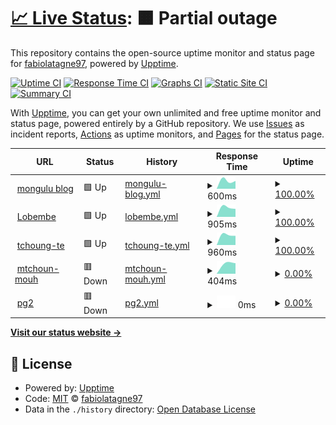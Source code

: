 # [📈 Live Status](https://fabiolatagne97.github.io/Monitor_Mongulu): <!--live status--> **🟧 Partial outage**

This repository contains the open-source uptime monitor and status page for [fabiolatagne97](https://fabiolatagne97.github.io/Monitor_Mongulu), powered by [Upptime](https://github.com/upptime/upptime).

[![Uptime CI](https://github.com/fabiolatagne97/Monitor_Mongulu/workflows/Uptime%20CI/badge.svg)](https://github.com/fabiolatagne97/Monitor_Mongulu/actions?query=workflow%3A%22Uptime+CI%22)
[![Response Time CI](https://github.com/fabiolatagne97/Monitor_Mongulu/workflows/Response%20Time%20CI/badge.svg)](https://github.com/fabiolatagne97/Monitor_Mongulu/actions?query=workflow%3A%22Response+Time+CI%22)
[![Graphs CI](https://github.com/fabiolatagne97/Monitor_Mongulu/workflows/Graphs%20CI/badge.svg)](https://github.com/fabiolatagne97/Monitor_Mongulu/actions?query=workflow%3A%22Graphs+CI%22)
[![Static Site CI](https://github.com/fabiolatagne97/Monitor_Mongulu/workflows/Static%20Site%20CI/badge.svg)](https://github.com/fabiolatagne97/Monitor_Mongulu/actions?query=workflow%3A%22Static+Site+CI%22)
[![Summary CI](https://github.com/fabiolatagne97/Monitor_Mongulu/workflows/Summary%20CI/badge.svg)](https://github.com/fabiolatagne97/Monitor_Mongulu/actions?query=workflow%3A%22Summary+CI%22)

With [Upptime](https://upptime.js.org), you can get your own unlimited and free uptime monitor and status page, powered entirely by a GitHub repository. We use [Issues](https://github.com/fabiolatagne97/Monitor_Mongulu/issues) as incident reports, [Actions](https://github.com/fabiolatagne97/Monitor_Mongulu/actions) as uptime monitors, and [Pages](https://fabiolatagne97.github.io/Monitor_Mongulu) for the status page.

<!--start: status pages-->
<!-- This summary is generated by Upptime (https://github.com/upptime/upptime) -->
<!-- Do not edit this manually, your changes will be overwritten -->
<!-- prettier-ignore -->
| URL | Status | History | Response Time | Uptime |
| --- | ------ | ------- | ------------- | ------ |
| <img alt="" src="https://icons.duckduckgo.com/ip3/blog.mongulu.cm.ico" height="13"> [mongulu blog](https://blog.mongulu.cm) | 🟩 Up | [mongulu-blog.yml](https://github.com/fabiolatagne97/Monitor_Mongulu/commits/HEAD/history/mongulu-blog.yml) | <details><summary><img alt="Response time graph" src="./graphs/mongulu-blog/response-time-week.png" height="20"> 600ms</summary><br><a href="https://fabiolatagne97.github.io/Monitor_Mongulu/history/mongulu-blog"><img alt="Response time 600" src="https://img.shields.io/endpoint?url=https%3A%2F%2Fraw.githubusercontent.com%2Ffabiolatagne97%2FMonitor_Mongulu%2FHEAD%2Fapi%2Fmongulu-blog%2Fresponse-time.json"></a><br><a href="https://fabiolatagne97.github.io/Monitor_Mongulu/history/mongulu-blog"><img alt="24-hour response time 600" src="https://img.shields.io/endpoint?url=https%3A%2F%2Fraw.githubusercontent.com%2Ffabiolatagne97%2FMonitor_Mongulu%2FHEAD%2Fapi%2Fmongulu-blog%2Fresponse-time-day.json"></a><br><a href="https://fabiolatagne97.github.io/Monitor_Mongulu/history/mongulu-blog"><img alt="7-day response time 600" src="https://img.shields.io/endpoint?url=https%3A%2F%2Fraw.githubusercontent.com%2Ffabiolatagne97%2FMonitor_Mongulu%2FHEAD%2Fapi%2Fmongulu-blog%2Fresponse-time-week.json"></a><br><a href="https://fabiolatagne97.github.io/Monitor_Mongulu/history/mongulu-blog"><img alt="30-day response time 600" src="https://img.shields.io/endpoint?url=https%3A%2F%2Fraw.githubusercontent.com%2Ffabiolatagne97%2FMonitor_Mongulu%2FHEAD%2Fapi%2Fmongulu-blog%2Fresponse-time-month.json"></a><br><a href="https://fabiolatagne97.github.io/Monitor_Mongulu/history/mongulu-blog"><img alt="1-year response time 600" src="https://img.shields.io/endpoint?url=https%3A%2F%2Fraw.githubusercontent.com%2Ffabiolatagne97%2FMonitor_Mongulu%2FHEAD%2Fapi%2Fmongulu-blog%2Fresponse-time-year.json"></a></details> | <details><summary><a href="https://fabiolatagne97.github.io/Monitor_Mongulu/history/mongulu-blog">100.00%</a></summary><a href="https://fabiolatagne97.github.io/Monitor_Mongulu/history/mongulu-blog"><img alt="All-time uptime 100.00%" src="https://img.shields.io/endpoint?url=https%3A%2F%2Fraw.githubusercontent.com%2Ffabiolatagne97%2FMonitor_Mongulu%2FHEAD%2Fapi%2Fmongulu-blog%2Fuptime.json"></a><br><a href="https://fabiolatagne97.github.io/Monitor_Mongulu/history/mongulu-blog"><img alt="24-hour uptime 100.00%" src="https://img.shields.io/endpoint?url=https%3A%2F%2Fraw.githubusercontent.com%2Ffabiolatagne97%2FMonitor_Mongulu%2FHEAD%2Fapi%2Fmongulu-blog%2Fuptime-day.json"></a><br><a href="https://fabiolatagne97.github.io/Monitor_Mongulu/history/mongulu-blog"><img alt="7-day uptime 100.00%" src="https://img.shields.io/endpoint?url=https%3A%2F%2Fraw.githubusercontent.com%2Ffabiolatagne97%2FMonitor_Mongulu%2FHEAD%2Fapi%2Fmongulu-blog%2Fuptime-week.json"></a><br><a href="https://fabiolatagne97.github.io/Monitor_Mongulu/history/mongulu-blog"><img alt="30-day uptime 100.00%" src="https://img.shields.io/endpoint?url=https%3A%2F%2Fraw.githubusercontent.com%2Ffabiolatagne97%2FMonitor_Mongulu%2FHEAD%2Fapi%2Fmongulu-blog%2Fuptime-month.json"></a><br><a href="https://fabiolatagne97.github.io/Monitor_Mongulu/history/mongulu-blog"><img alt="1-year uptime 100.00%" src="https://img.shields.io/endpoint?url=https%3A%2F%2Fraw.githubusercontent.com%2Ffabiolatagne97%2FMonitor_Mongulu%2FHEAD%2Fapi%2Fmongulu-blog%2Fuptime-year.json"></a></details>
| <img alt="" src="https://icons.duckduckgo.com/ip3/lobembe.mongulu.cm.ico" height="13"> [Lobembe](https://lobembe.mongulu.cm) | 🟩 Up | [lobembe.yml](https://github.com/fabiolatagne97/Monitor_Mongulu/commits/HEAD/history/lobembe.yml) | <details><summary><img alt="Response time graph" src="./graphs/lobembe/response-time-week.png" height="20"> 905ms</summary><br><a href="https://fabiolatagne97.github.io/Monitor_Mongulu/history/lobembe"><img alt="Response time 905" src="https://img.shields.io/endpoint?url=https%3A%2F%2Fraw.githubusercontent.com%2Ffabiolatagne97%2FMonitor_Mongulu%2FHEAD%2Fapi%2Flobembe%2Fresponse-time.json"></a><br><a href="https://fabiolatagne97.github.io/Monitor_Mongulu/history/lobembe"><img alt="24-hour response time 905" src="https://img.shields.io/endpoint?url=https%3A%2F%2Fraw.githubusercontent.com%2Ffabiolatagne97%2FMonitor_Mongulu%2FHEAD%2Fapi%2Flobembe%2Fresponse-time-day.json"></a><br><a href="https://fabiolatagne97.github.io/Monitor_Mongulu/history/lobembe"><img alt="7-day response time 905" src="https://img.shields.io/endpoint?url=https%3A%2F%2Fraw.githubusercontent.com%2Ffabiolatagne97%2FMonitor_Mongulu%2FHEAD%2Fapi%2Flobembe%2Fresponse-time-week.json"></a><br><a href="https://fabiolatagne97.github.io/Monitor_Mongulu/history/lobembe"><img alt="30-day response time 905" src="https://img.shields.io/endpoint?url=https%3A%2F%2Fraw.githubusercontent.com%2Ffabiolatagne97%2FMonitor_Mongulu%2FHEAD%2Fapi%2Flobembe%2Fresponse-time-month.json"></a><br><a href="https://fabiolatagne97.github.io/Monitor_Mongulu/history/lobembe"><img alt="1-year response time 905" src="https://img.shields.io/endpoint?url=https%3A%2F%2Fraw.githubusercontent.com%2Ffabiolatagne97%2FMonitor_Mongulu%2FHEAD%2Fapi%2Flobembe%2Fresponse-time-year.json"></a></details> | <details><summary><a href="https://fabiolatagne97.github.io/Monitor_Mongulu/history/lobembe">100.00%</a></summary><a href="https://fabiolatagne97.github.io/Monitor_Mongulu/history/lobembe"><img alt="All-time uptime 100.00%" src="https://img.shields.io/endpoint?url=https%3A%2F%2Fraw.githubusercontent.com%2Ffabiolatagne97%2FMonitor_Mongulu%2FHEAD%2Fapi%2Flobembe%2Fuptime.json"></a><br><a href="https://fabiolatagne97.github.io/Monitor_Mongulu/history/lobembe"><img alt="24-hour uptime 100.00%" src="https://img.shields.io/endpoint?url=https%3A%2F%2Fraw.githubusercontent.com%2Ffabiolatagne97%2FMonitor_Mongulu%2FHEAD%2Fapi%2Flobembe%2Fuptime-day.json"></a><br><a href="https://fabiolatagne97.github.io/Monitor_Mongulu/history/lobembe"><img alt="7-day uptime 100.00%" src="https://img.shields.io/endpoint?url=https%3A%2F%2Fraw.githubusercontent.com%2Ffabiolatagne97%2FMonitor_Mongulu%2FHEAD%2Fapi%2Flobembe%2Fuptime-week.json"></a><br><a href="https://fabiolatagne97.github.io/Monitor_Mongulu/history/lobembe"><img alt="30-day uptime 100.00%" src="https://img.shields.io/endpoint?url=https%3A%2F%2Fraw.githubusercontent.com%2Ffabiolatagne97%2FMonitor_Mongulu%2FHEAD%2Fapi%2Flobembe%2Fuptime-month.json"></a><br><a href="https://fabiolatagne97.github.io/Monitor_Mongulu/history/lobembe"><img alt="1-year uptime 100.00%" src="https://img.shields.io/endpoint?url=https%3A%2F%2Fraw.githubusercontent.com%2Ffabiolatagne97%2FMonitor_Mongulu%2FHEAD%2Fapi%2Flobembe%2Fuptime-year.json"></a></details>
| <img alt="" src="https://icons.duckduckgo.com/ip3/tchoung-te.mongulu.cm.ico" height="13"> [tchoung-te](https://tchoung-te.mongulu.cm) | 🟩 Up | [tchoung-te.yml](https://github.com/fabiolatagne97/Monitor_Mongulu/commits/HEAD/history/tchoung-te.yml) | <details><summary><img alt="Response time graph" src="./graphs/tchoung-te/response-time-week.png" height="20"> 960ms</summary><br><a href="https://fabiolatagne97.github.io/Monitor_Mongulu/history/tchoung-te"><img alt="Response time 960" src="https://img.shields.io/endpoint?url=https%3A%2F%2Fraw.githubusercontent.com%2Ffabiolatagne97%2FMonitor_Mongulu%2FHEAD%2Fapi%2Ftchoung-te%2Fresponse-time.json"></a><br><a href="https://fabiolatagne97.github.io/Monitor_Mongulu/history/tchoung-te"><img alt="24-hour response time 960" src="https://img.shields.io/endpoint?url=https%3A%2F%2Fraw.githubusercontent.com%2Ffabiolatagne97%2FMonitor_Mongulu%2FHEAD%2Fapi%2Ftchoung-te%2Fresponse-time-day.json"></a><br><a href="https://fabiolatagne97.github.io/Monitor_Mongulu/history/tchoung-te"><img alt="7-day response time 960" src="https://img.shields.io/endpoint?url=https%3A%2F%2Fraw.githubusercontent.com%2Ffabiolatagne97%2FMonitor_Mongulu%2FHEAD%2Fapi%2Ftchoung-te%2Fresponse-time-week.json"></a><br><a href="https://fabiolatagne97.github.io/Monitor_Mongulu/history/tchoung-te"><img alt="30-day response time 960" src="https://img.shields.io/endpoint?url=https%3A%2F%2Fraw.githubusercontent.com%2Ffabiolatagne97%2FMonitor_Mongulu%2FHEAD%2Fapi%2Ftchoung-te%2Fresponse-time-month.json"></a><br><a href="https://fabiolatagne97.github.io/Monitor_Mongulu/history/tchoung-te"><img alt="1-year response time 960" src="https://img.shields.io/endpoint?url=https%3A%2F%2Fraw.githubusercontent.com%2Ffabiolatagne97%2FMonitor_Mongulu%2FHEAD%2Fapi%2Ftchoung-te%2Fresponse-time-year.json"></a></details> | <details><summary><a href="https://fabiolatagne97.github.io/Monitor_Mongulu/history/tchoung-te">100.00%</a></summary><a href="https://fabiolatagne97.github.io/Monitor_Mongulu/history/tchoung-te"><img alt="All-time uptime 100.00%" src="https://img.shields.io/endpoint?url=https%3A%2F%2Fraw.githubusercontent.com%2Ffabiolatagne97%2FMonitor_Mongulu%2FHEAD%2Fapi%2Ftchoung-te%2Fuptime.json"></a><br><a href="https://fabiolatagne97.github.io/Monitor_Mongulu/history/tchoung-te"><img alt="24-hour uptime 100.00%" src="https://img.shields.io/endpoint?url=https%3A%2F%2Fraw.githubusercontent.com%2Ffabiolatagne97%2FMonitor_Mongulu%2FHEAD%2Fapi%2Ftchoung-te%2Fuptime-day.json"></a><br><a href="https://fabiolatagne97.github.io/Monitor_Mongulu/history/tchoung-te"><img alt="7-day uptime 100.00%" src="https://img.shields.io/endpoint?url=https%3A%2F%2Fraw.githubusercontent.com%2Ffabiolatagne97%2FMonitor_Mongulu%2FHEAD%2Fapi%2Ftchoung-te%2Fuptime-week.json"></a><br><a href="https://fabiolatagne97.github.io/Monitor_Mongulu/history/tchoung-te"><img alt="30-day uptime 100.00%" src="https://img.shields.io/endpoint?url=https%3A%2F%2Fraw.githubusercontent.com%2Ffabiolatagne97%2FMonitor_Mongulu%2FHEAD%2Fapi%2Ftchoung-te%2Fuptime-month.json"></a><br><a href="https://fabiolatagne97.github.io/Monitor_Mongulu/history/tchoung-te"><img alt="1-year uptime 100.00%" src="https://img.shields.io/endpoint?url=https%3A%2F%2Fraw.githubusercontent.com%2Ffabiolatagne97%2FMonitor_Mongulu%2FHEAD%2Fapi%2Ftchoung-te%2Fuptime-year.json"></a></details>
| <img alt="" src="https://icons.duckduckgo.com/ip3/mtchoun-mouh.mongulu.cm.ico" height="13"> [mtchoun-mouh](https://mtchoun-mouh.mongulu.cm) | 🟥 Down | [mtchoun-mouh.yml](https://github.com/fabiolatagne97/Monitor_Mongulu/commits/HEAD/history/mtchoun-mouh.yml) | <details><summary><img alt="Response time graph" src="./graphs/mtchoun-mouh/response-time-week.png" height="20"> 404ms</summary><br><a href="https://fabiolatagne97.github.io/Monitor_Mongulu/history/mtchoun-mouh"><img alt="Response time 404" src="https://img.shields.io/endpoint?url=https%3A%2F%2Fraw.githubusercontent.com%2Ffabiolatagne97%2FMonitor_Mongulu%2FHEAD%2Fapi%2Fmtchoun-mouh%2Fresponse-time.json"></a><br><a href="https://fabiolatagne97.github.io/Monitor_Mongulu/history/mtchoun-mouh"><img alt="24-hour response time 404" src="https://img.shields.io/endpoint?url=https%3A%2F%2Fraw.githubusercontent.com%2Ffabiolatagne97%2FMonitor_Mongulu%2FHEAD%2Fapi%2Fmtchoun-mouh%2Fresponse-time-day.json"></a><br><a href="https://fabiolatagne97.github.io/Monitor_Mongulu/history/mtchoun-mouh"><img alt="7-day response time 404" src="https://img.shields.io/endpoint?url=https%3A%2F%2Fraw.githubusercontent.com%2Ffabiolatagne97%2FMonitor_Mongulu%2FHEAD%2Fapi%2Fmtchoun-mouh%2Fresponse-time-week.json"></a><br><a href="https://fabiolatagne97.github.io/Monitor_Mongulu/history/mtchoun-mouh"><img alt="30-day response time 404" src="https://img.shields.io/endpoint?url=https%3A%2F%2Fraw.githubusercontent.com%2Ffabiolatagne97%2FMonitor_Mongulu%2FHEAD%2Fapi%2Fmtchoun-mouh%2Fresponse-time-month.json"></a><br><a href="https://fabiolatagne97.github.io/Monitor_Mongulu/history/mtchoun-mouh"><img alt="1-year response time 404" src="https://img.shields.io/endpoint?url=https%3A%2F%2Fraw.githubusercontent.com%2Ffabiolatagne97%2FMonitor_Mongulu%2FHEAD%2Fapi%2Fmtchoun-mouh%2Fresponse-time-year.json"></a></details> | <details><summary><a href="https://fabiolatagne97.github.io/Monitor_Mongulu/history/mtchoun-mouh">0.00%</a></summary><a href="https://fabiolatagne97.github.io/Monitor_Mongulu/history/mtchoun-mouh"><img alt="All-time uptime 0.00%" src="https://img.shields.io/endpoint?url=https%3A%2F%2Fraw.githubusercontent.com%2Ffabiolatagne97%2FMonitor_Mongulu%2FHEAD%2Fapi%2Fmtchoun-mouh%2Fuptime.json"></a><br><a href="https://fabiolatagne97.github.io/Monitor_Mongulu/history/mtchoun-mouh"><img alt="24-hour uptime 0.00%" src="https://img.shields.io/endpoint?url=https%3A%2F%2Fraw.githubusercontent.com%2Ffabiolatagne97%2FMonitor_Mongulu%2FHEAD%2Fapi%2Fmtchoun-mouh%2Fuptime-day.json"></a><br><a href="https://fabiolatagne97.github.io/Monitor_Mongulu/history/mtchoun-mouh"><img alt="7-day uptime 0.00%" src="https://img.shields.io/endpoint?url=https%3A%2F%2Fraw.githubusercontent.com%2Ffabiolatagne97%2FMonitor_Mongulu%2FHEAD%2Fapi%2Fmtchoun-mouh%2Fuptime-week.json"></a><br><a href="https://fabiolatagne97.github.io/Monitor_Mongulu/history/mtchoun-mouh"><img alt="30-day uptime 0.00%" src="https://img.shields.io/endpoint?url=https%3A%2F%2Fraw.githubusercontent.com%2Ffabiolatagne97%2FMonitor_Mongulu%2FHEAD%2Fapi%2Fmtchoun-mouh%2Fuptime-month.json"></a><br><a href="https://fabiolatagne97.github.io/Monitor_Mongulu/history/mtchoun-mouh"><img alt="1-year uptime 0.00%" src="https://img.shields.io/endpoint?url=https%3A%2F%2Fraw.githubusercontent.com%2Ffabiolatagne97%2FMonitor_Mongulu%2FHEAD%2Fapi%2Fmtchoun-mouh%2Fuptime-year.json"></a></details>
| <img alt="" src="https://icons.duckduckgo.com/ip3/pg2.mongulu.cm.ico" height="13"> [pg2](https://pg2.mongulu.cm) | 🟥 Down | [pg2.yml](https://github.com/fabiolatagne97/Monitor_Mongulu/commits/HEAD/history/pg2.yml) | <details><summary><img alt="Response time graph" src="./graphs/pg2/response-time-week.png" height="20"> 0ms</summary><br><a href="https://fabiolatagne97.github.io/Monitor_Mongulu/history/pg2"><img alt="Response time 0" src="https://img.shields.io/endpoint?url=https%3A%2F%2Fraw.githubusercontent.com%2Ffabiolatagne97%2FMonitor_Mongulu%2FHEAD%2Fapi%2Fpg2%2Fresponse-time.json"></a><br><a href="https://fabiolatagne97.github.io/Monitor_Mongulu/history/pg2"><img alt="24-hour response time 0" src="https://img.shields.io/endpoint?url=https%3A%2F%2Fraw.githubusercontent.com%2Ffabiolatagne97%2FMonitor_Mongulu%2FHEAD%2Fapi%2Fpg2%2Fresponse-time-day.json"></a><br><a href="https://fabiolatagne97.github.io/Monitor_Mongulu/history/pg2"><img alt="7-day response time 0" src="https://img.shields.io/endpoint?url=https%3A%2F%2Fraw.githubusercontent.com%2Ffabiolatagne97%2FMonitor_Mongulu%2FHEAD%2Fapi%2Fpg2%2Fresponse-time-week.json"></a><br><a href="https://fabiolatagne97.github.io/Monitor_Mongulu/history/pg2"><img alt="30-day response time 0" src="https://img.shields.io/endpoint?url=https%3A%2F%2Fraw.githubusercontent.com%2Ffabiolatagne97%2FMonitor_Mongulu%2FHEAD%2Fapi%2Fpg2%2Fresponse-time-month.json"></a><br><a href="https://fabiolatagne97.github.io/Monitor_Mongulu/history/pg2"><img alt="1-year response time 0" src="https://img.shields.io/endpoint?url=https%3A%2F%2Fraw.githubusercontent.com%2Ffabiolatagne97%2FMonitor_Mongulu%2FHEAD%2Fapi%2Fpg2%2Fresponse-time-year.json"></a></details> | <details><summary><a href="https://fabiolatagne97.github.io/Monitor_Mongulu/history/pg2">0.00%</a></summary><a href="https://fabiolatagne97.github.io/Monitor_Mongulu/history/pg2"><img alt="All-time uptime 0.00%" src="https://img.shields.io/endpoint?url=https%3A%2F%2Fraw.githubusercontent.com%2Ffabiolatagne97%2FMonitor_Mongulu%2FHEAD%2Fapi%2Fpg2%2Fuptime.json"></a><br><a href="https://fabiolatagne97.github.io/Monitor_Mongulu/history/pg2"><img alt="24-hour uptime 0.00%" src="https://img.shields.io/endpoint?url=https%3A%2F%2Fraw.githubusercontent.com%2Ffabiolatagne97%2FMonitor_Mongulu%2FHEAD%2Fapi%2Fpg2%2Fuptime-day.json"></a><br><a href="https://fabiolatagne97.github.io/Monitor_Mongulu/history/pg2"><img alt="7-day uptime 0.00%" src="https://img.shields.io/endpoint?url=https%3A%2F%2Fraw.githubusercontent.com%2Ffabiolatagne97%2FMonitor_Mongulu%2FHEAD%2Fapi%2Fpg2%2Fuptime-week.json"></a><br><a href="https://fabiolatagne97.github.io/Monitor_Mongulu/history/pg2"><img alt="30-day uptime 0.00%" src="https://img.shields.io/endpoint?url=https%3A%2F%2Fraw.githubusercontent.com%2Ffabiolatagne97%2FMonitor_Mongulu%2FHEAD%2Fapi%2Fpg2%2Fuptime-month.json"></a><br><a href="https://fabiolatagne97.github.io/Monitor_Mongulu/history/pg2"><img alt="1-year uptime 0.00%" src="https://img.shields.io/endpoint?url=https%3A%2F%2Fraw.githubusercontent.com%2Ffabiolatagne97%2FMonitor_Mongulu%2FHEAD%2Fapi%2Fpg2%2Fuptime-year.json"></a></details>

<!--end: status pages-->

[**Visit our status website →**](https://fabiolatagne97.github.io/Monitor_Mongulu)

## 📄 License

- Powered by: [Upptime](https://github.com/upptime/upptime)
- Code: [MIT](./LICENSE) © [fabiolatagne97](https://fabiolatagne97.github.io/Monitor_Mongulu)
- Data in the `./history` directory: [Open Database License](https://opendatacommons.org/licenses/odbl/1-0/)
